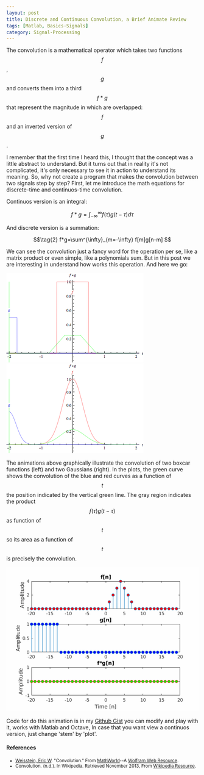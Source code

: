 ```yaml
---
layout: post
title: Discrete and Continuous Convolution, a Brief Animate Review
tags: [Matlab, Basics-Signals]
category: Signal-Processing
---
```


The convolution is a mathematical operator which takes two functions <span class="inlinecode">$$f$$</span>, <span class="inlinecode">$$g$$</span> and converts them into a third <span class="inlinecode">$$f*g$$</span> <!--break--> that represent the magnitude in which are overlapped: <span class="inlinecode">$$f$$</span> and an inverted version of <span class="inlinecode">$$g$$</span>.

 I remember that the first time I heard this, I thought that the concept was a little abstract to understand. But it turns out that in reality it's not complicated, it's only necessary to see it in action to understand its meaning. So, why not create a program that makes the convolution between two signals step by step? First, let me introduce the math equations for discrete-time and continuos-time convolution.
 
 Continuos version is an integral:
 
 $$ \tag{1} f*g=\int^{\infty}_{-\infty} f(\tau)g(t - \tau)d\tau $$
 
 And discrete version is a summation:
 
 $$\tag{2} f*g=\sum^{\infty}_{m=-\infty} f[m]g[n-m] $$
 
 We can see the convolution just a fancy word for the operation per se, like a matrix product or even simple, like a polynomials sum. But in this post we are interesting in understand how works this operation. And here we go:
 
 <div class="main_block">

 <div class="inner_block">
    <img src="/img/convpost/convrect.gif" alt="Convolution rect">
 </div>

 <div class="inner_block">
    <img src="/img/convpost/convgaus.gif" alt="Convolution gaus">
 </div>

</div>

The animations above graphically illustrate the convolution of two boxcar functions (left) and two Gaussians (right). In the plots, the green curve shows the convolution of the blue and red curves as a function of <span class="inlinecode">$$t$$</span> the position indicated by the vertical green line. The gray region indicates the product <span class="inlinecode">$$f(\tau)g(t-\tau)$$</span> as function of <span class="inlinecode">$$t$$</span> so its area as a function of <span class="inlinecode">$$t$$</span> is precisely the convolution.

<div class="main_block">
    <img src="/img/convpost/conv.gif" alt="convolution">
</div>

Code for do this animation is in my <a href="https://gist.github.com/rymnikski/454534def5f037ccc08b59a37d79a7b3">Github Gist</a> you can modify and play with it, works with Matlab and Octave, In case that you want view a continuos version, just change 'stem' by 'plot'.

<h4><b>References</b></h4>

<ul>
<small>
<li> <a href="http://mathworld.wolfram.com/about/author.html">Weisstein, Eric W</a>. "Convolution." From <a href="http://mathworld.wolfram.com/">MathWorld</a>--A <a href="http://mathworld.wolfram.com/Convolution.html">Wolfram Web Resource</a>.</li>

<li> Convolution. (n.d.). In Wikipedia. Retrieved November 2013, From <a href="https://en.wikipedia.org/wiki/Convolution">Wikipedia Resource</a>.</li>
</small>
</ul>
